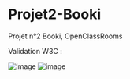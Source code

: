 # Projet2-Booki
Projet n°2 Booki, OpenClassRooms



Validation W3C :

![image](https://github.com/RomainChardon/Projet2-Booki/assets/68895003/586b8353-0043-4147-bf09-9d602882fbb8)
![image](https://github.com/RomainChardon/Projet2-Booki/assets/68895003/7ab995b6-ed93-4c85-8696-a4271ca8db36)
